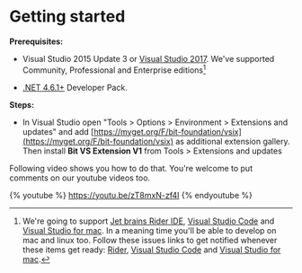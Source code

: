 # Getting started

**Prerequisites:**

* Visual Studio 2015 Update 3 or [Visual Studio 2017](https://www.visualstudio.com/downloads/). We've supported Community, Professional and Enterprise editions[^1]

* [.NET 4.6.1+](https://www.microsoft.com/net/download/framework) Developer Pack.

**Steps:**

* In Visual Studio open "Tools &gt; Options &gt; Environment &gt; Extensions and updates" and add [https://myget.org/F/bit-foundation/vsix](https://myget.org/F/bit-foundation/vsix) as additional extension gallery. Then install **Bit VS Extension V1** from Tools &gt; Extensions and updates

Following video shows you how to do that. You're welcome to put comments on our youtube videos too.

{% youtube %}
https://youtu.be/zT8mxN-zf4I
{% endyoutube %}

[^1]: We're going to support [Jet brains Rider IDE](https://www.jetbrains.com/rider/), [Visual Studio Code](https://code.visualstudio.com/) and [Visual Studio for mac](https://www.visualstudio.com/vs/visual-studio-mac/). In a meaning time you'll be able to develop on mac and linux too. Follow these issues links to get notified whenever these items get ready: [Rider](https://github.com/bit-foundation/bit-framework/issues/58), [Visual Studio Code](https://github.com/bit-foundation/bit-framework/issues/57) and [Visual Studio for mac](https://github.com/bit-foundation/bit-framework/issues/56).